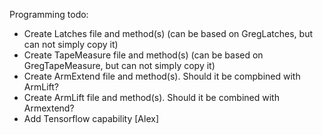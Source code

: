 Programming todo:

* Create Latches file and method(s) (can be based on GregLatches, but can not simply copy it)
* Create TapeMeasure file and method(s) (can be based on GregTapeMeasure, but can not simply copy it)
* Create ArmExtend file and method(s).  Should it be compbined with ArmLift?
* Create ArmLift file and method(s).  Should it be combined with Armextend?
* Add Tensorflow capability [Alex]